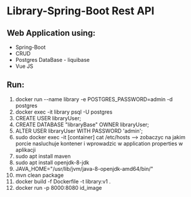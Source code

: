# Library-Spring-Boot Rest API

## Web Application using:
<ul>
<li>Spring-Boot</li>
<li>CRUD</li>
<li>Postgres DataBase - liquibase</li>
<li>Vue JS</li>
</ul>

## Run:

<ol>
<li>docker run --name library -e POSTGRES_PASSWORD=admin -d postgres</li>
<li>docker exec -it library psql -U postgres</li>
<li>CREATE USER libraryUser;</li>
<li>CREATE DATABASE "libraryBase" OWNER libraryUser;</li>
<li>ALTER USER libraryUser WITH PASSWORD 'admin';</li>
<li>sudo docker exec -it [container] cat /etc/hosts --> zobaczyc na jakim porcie nasluchuje kontener i wprowadzic w application properties w aplikacji</li>
<li>sudo apt install maven</li>
<li>sudo apt install openjdk-8-jdk</li>
<li>JAVA_HOME="/usr/lib/jvm/java-8-openjdk-amd64/bin/"</li>
<li>mvn clean package</li>
<li>docker build -f Dockerfile -t library:v1 .</li>
<li>docker run -p 8000:8080 id_image</li>
</ol>
